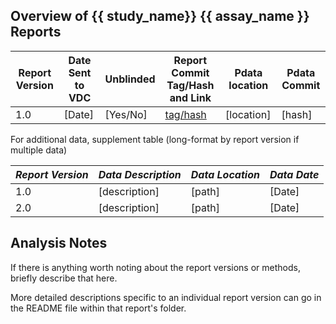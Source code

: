 ## Overview of {{ study_name}} {{ assay_name }} Reports

<!-- Use a permanent link (with git tag or hash) to link to any data specs and 
     to the version of the report sent to the VDC. -->

<!-- Consider using a tag instead of just the hash to make it easier to compare report versions.
     Tags are also more meaningful and human-readable. -->
     
<!-- To find the appropriate commit hash and report link: 
       - Navigate to the file on GitHub
       - Click the history button
       - Click the commit corresponding to the distributed report
       - Find the report among the edits and click "View"
       - The hash is url: https://github.com/fredhutch/.../blob/hash/... -->

| **Report Version** | **Date Sent to VDC**| **Unblinded** | **Report Commit Tag/Hash and Link** | **Pdata location** | **Pdata Commit**| 
|-----------|----------------------|-------------------|-------------|-------------------|---------------|
|1.0 | [Date] | [Yes/No] | [tag/hash](https://github.com/fredhutch/...) | [location]  |  [hash]  | 

For additional data, supplement table (long-format by report version if multiple data)

| *Report Version* | *Data Description* | *Data Location* | *Data Date*| 
|-----------|----------------------|-------------------|------------------|
|  1.0| [description]| [path]|  [Date]|   
|  2.0| [description]| [path]|  [Date]|   



## Analysis Notes

If there is anything worth noting about the report versions or methods, briefly describe that here.

More detailed descriptions specific to an individual report version can go in the README file within that report's folder.
